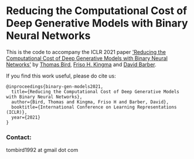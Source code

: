 # Reducing the Computational Cost of Deep Generative Models with Binary Neural Networks

This is the code to accompany the ICLR 2021 paper ['Reducing the Computational Cost of Deep Generative Models with Binary Neural Networks'](https://arxiv.org/abs/2010.13476) by [Thomas Bird](https://tom-bird.github.io/), [Friso H. Kingma](https://fhkingma.github.io/) and [David Barber](http://web4.cs.ucl.ac.uk/staff/D.Barber/pmwiki/pmwiki.php).

If you find this work useful, please do cite us:

```
@inproceedings{binary-gen-models2021,
  title={Reducing the Computational Cost of Deep Generative Models with Binary Neural Networks},
  author={Bird, Thomas and Kingma, Friso H and Barber, David},
  booktitle={International Conference on Learning Representations (ICLR)},
  year={2021}
}
```

### Contact:
tombird1992 at gmail dot com
